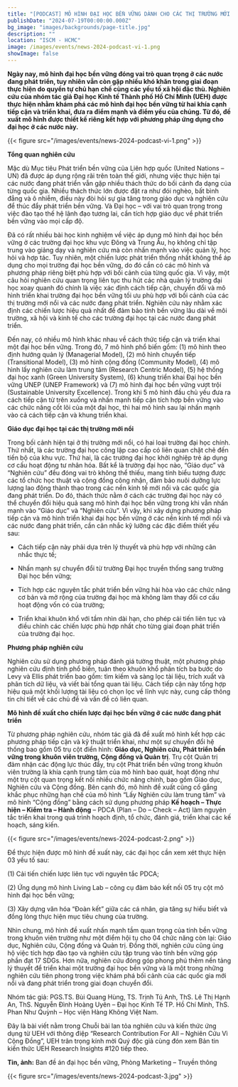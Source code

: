 ```yaml
---
title: "[PODCAST] MÔ HÌNH ĐẠI HỌC BỀN VỮNG DÀNH CHO CÁC THỊ TRƯỜNG MỚI NỔI"
publishDate: "2024-07-19T00:00:00.000Z"
bg_image: "images/backgrounds/page-title.jpg"
description: ""
location: "ISCM - HCMC"
image: /images/events/news-2024-podcast-vi-1.png
showImage: false
---
```


**Ngày nay, mô hình đại học bền vững đóng vai trò quan trọng ở các nước đang phát triển, tuy nhiên vẫn còn gặp nhiều khó khăn trong giai đoạn thực hiện do quyền tự chủ hạn chế cùng các yếu tố xã hội đặc thù. Nghiên cứu của nhóm tác giả Đại học Kinh tế Thành phố Hồ Chí Minh (UEH) được thực hiện nhằm khám phá các mô hình đại học bền vững từ hai khía cạnh tiếp cận và triển khai, đưa ra điểm mạnh và điểm yếu của chúng. Từ đó, đề xuất mô hình được thiết kế riêng kết hợp với phương pháp ứng dụng cho đại học ở các nước này.**

{{< figure src="/images/events/news-2024-podcast-vi-1.png" >}}

**Tổng quan nghiên cứu**

Mặc dù Mục tiêu Phát triển bền vững của Liên hợp quốc (United Nations – UN) đã được áp dụng rộng rãi trên toàn thế giới, nhưng việc thực hiện tại các nước đang phát triển vẫn gặp nhiều thách thức do bối cảnh đa dạng của từng quốc gia. Nhiều thách thức lớn được đặt ra như đói nghèo, bất bình đẳng và ô nhiễm, điều này đòi hỏi sự gia tăng trong giáo dục và nghiên cứu để thúc đẩy phát triển bền vững. Và Đại học – với vai trò quan trọng trong việc đào tạo thế hệ lãnh đạo tương lai, cần tích hợp giáo dục về phát triển bền vững vào mọi cấp độ.

Đã có rất nhiều bài học kinh nghiệm về việc áp dụng mô hình đại học bền vững ở các trường đại học khu vực Đông và Trung Âu, họ không chỉ tập trung vào giảng dạy và nghiên cứu mà còn nhấn mạnh vào việc quản lý, học hỏi và hợp tác. Tuy nhiên, một chiến lược phát triển thống nhất không thể áp dụng cho mọi trường đại học bền vững, do đó cần có các mô hình và phương pháp riêng biệt phù hợp với bối cảnh của từng quốc gia. Vì vậy, một câu hỏi nghiên cứu quan trọng liên tục thu hút các nhà quản lý trường đại học xoay quanh đó chính là việc xác định cách tiếp cận, chuyển đổi và mô hình triển khai trường đại học bền vững tối ưu phù hợp với bối cảnh của các thị trường mới nổi và các nước đang phát triển. Nghiên cứu này nhằm xác định các chiến lược hiệu quả nhất để đảm bảo tính bền vững lâu dài về môi trường, xã hội và kinh tế cho các trường đại học tại các nước đang phát triển.

Đến nay, có nhiều mô hình khác nhau về cách thức tiếp cận và triển khai một đại học bền vững. Trong đó, 7 mô hình phổ biến gồm: (1) mô hình theo định hướng quản lý (Managerial Model), (2) mô hình chuyển tiếp (Transitional Model), (3) mô hình cộng đồng (Community Model), (4) mô hình lấy nghiên cứu làm trung tâm (Research Centric Model), (5) hệ thống đại học xanh (Green University System), (6) khung triển khai Đại học bền vững UNEP (UNEP Framework) và (7) mô hình đại học bền vững vượt trội (Sustainable University Excellence). Trong khi 5 mô hình đầu chủ yếu đưa ra cách tiếp cận từ trên xuống và nhấn mạnh tiếp cận tích hợp bền vững vào các chức năng cốt lõi của một đại học, thì hai mô hình sau lại nhấn mạnh vào cả cách tiếp cận và khung triển khai.

**Giáo dục đại học tại các thị trường mới nổi**

Trong bối cảnh hiện tại ở thị trường mới nổi, có hai loại trường đại học chính. Thứ nhất, là các trường đại học công lập cao cấp có liên quan chặt chẽ đến tiến bộ của khu vực. Thứ hai, là các trường đại học khởi nghiệp trẻ áp dụng cơ cấu hoạt động tư nhân hóa. Bất kể là trường đại học nào, “Giáo dục” và “Nghiên cứu” đều đóng vai trò không thể thiếu, mang tính biểu tượng được các tổ chức học thuật và cộng đồng công nhận, đảm bảo nuôi dưỡng lực lượng lao động thành thạo trong các nền kinh tế mới nổi và các quốc gia đang phát triển. Do đó, thách thức nằm ở cách các trường đại học này có thể chuyển đổi hiệu quả sang mô hình đại học bền vững trong khi vẫn nhấn mạnh vào “Giáo dục” và “Nghiên cứu”. Vì vậy, khi xây dựng phương pháp tiếp cận và mô hình triển khai đại học bền vững ở các nền kinh tế mới nổi và các nước đang phát triển, cần cân nhắc kỹ lưỡng các đặc điểm thiết yếu sau: 

- Cách tiếp cận này phải dựa trên lý thuyết và phù hợp với những cân nhắc thực tế;

- Nhấn mạnh sự chuyển đổi từ trường Đại học truyền thống sang trường Đại học bền vững;

- Tích hợp các nguyên tắc phát triển bền vững hài hòa vào các chức năng cơ bản và mở rộng của trường đại học mà không làm thay đổi cơ cấu hoạt động vốn có của trường;

- Triển khai khuôn khổ với tầm nhìn dài hạn, cho phép cải tiến liên tục và điều chỉnh các chiến lược phù hợp nhất cho từng giai đoạn phát triển của trường đại học.

**Phương pháp nghiên cứu**

Nghiên cứu sử dụng phương pháp đánh giá tường thuật, một phương pháp nghiên cứu định tính phổ biến, tuân theo khuôn khổ phân tích ba bước do Levy và Ellis phát triển bao gồm: tìm kiếm và sàng lọc tài liệu, trích xuất và phân tích dữ liệu, và viết bài tổng quan tài liệu. Cách tiếp cận này tổng hợp hiệu quả một khối lượng tài liệu có chọn lọc về lĩnh vực này, cung cấp thông tin chi tiết về các chủ đề và vấn đề có liên quan. 

**Mô hình đề xuất cho chiến lược đại học bền vững ở các nước đang phát triển**

Từ phương pháp nghiên cứu, nhóm tác giả đã đề xuất mô hình kết hợp các phương pháp tiếp cận và kỹ thuật triển khai, như một sự chuyển đổi hệ thống bao gồm 05 trụ cột điển hình: **Giáo dục, Nghiên cứu, Phát triển bền vững trong khuôn viên trường, Cộng đồng và Quản trị**. Trụ cột Quản trị đảm nhận các động lực thúc đẩy, trụ cột Phát triển bền vững trong khuôn viên trường là khía cạnh trung tâm của mô hình bao quát, hoạt động như một trụ cột quan trọng kết nối nhiều chức năng chính, bao gồm Giáo dục, Nghiên cứu và Cộng đồng. Bên cạnh đó, mô hình đề xuất cũng cố gắng khắc phục những hạn chế của mô hình “Lấy Nghiên cứu làm trung tâm” và mô hình “Cộng đồng” bằng cách sử dụng phương pháp **Kế hoạch – Thực hiện – Kiểm tra – Hành động** – PDCA (Plan – Do – Check – Act) làm nguyên tắc triển khai trong quá trình hoạch định, tổ chức, đánh giá, triển khai các kế hoạch, sáng kiến.

{{< figure src="/images/events/news-2024-podcast-2.png" >}}

Để thực hiện được mô hình đề xuất này, các đại học cần xem xét thực hiện 03 yếu tố sau: 

(1) Cải tiến chiến lược liên tục với nguyên tắc PDCA; 

(2) Ứng dụng mô hình Living Lab – công cụ đảm bảo kết nối 05 trụ cột mô hình đại học bền vững; 

(3) Xây dựng văn hóa “Đoàn kết” giữa các cá nhân, gia tăng sự hiểu biết và đồng lòng thực hiện mục tiêu chung của trường.

Nhìn chung, mô hình đề xuất nhấn mạnh tầm quan trọng của tính bền vững trong khuôn viên trường như một điểm hội tụ cho 04 chức năng còn lại: Giáo dục, Nghiên cứu, Cộng đồng và Quản trị. Đồng thời, nghiên cứu cũng ủng hộ việc tích hợp đào tạo và nghiên cứu tập trung vào tính bền vững góp phần đạt 17 SDGs. Hơn nữa, nghiên cứu đóng góp phong phú thêm nền tảng lý thuyết để triển khai một trường đại học bền vững và là một trong những nghiên cứu tiên phong trong việc khám phá bối cảnh của các quốc gia mới nổi và đang phát triển trong giai đoạn chuyển đổi.

Nhóm tác giả: PGS.TS. Bùi Quang Hùng, TS. Trịnh Tú Anh, ThS. Lê Thị Hạnh An, ThS. Nguyễn Đình Hoàng Uyên – Đại học Kinh Tế TP. Hồ Chí Minh, ThS. Phan Như Quỳnh – Học viện Hàng Không Việt Nam.

Đây là bài viết nằm trong Chuỗi bài lan tỏa nghiên cứu và kiến thức ứng dụng từ UEH với thông điệp “Research Contribution For All – Nghiên Cứu Vì Cộng Đồng”, UEH trân trọng kính mời Quý độc giả cùng đón xem Bản tin kiến thức UEH Research Insights #120 tiếp theo.

**Tin, ảnh:** Ban đề án đại học bền vững, Phòng Marketing – Truyền thông

{{< figure src="/images/events/news-2024-podcast-3.jpg" >}}